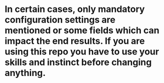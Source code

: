 # In certain cases, only mandatory configuration settings are mentioned or some fields which can impact the end results. If you are using this repo you have to use your skills and instinct before changing anything.
